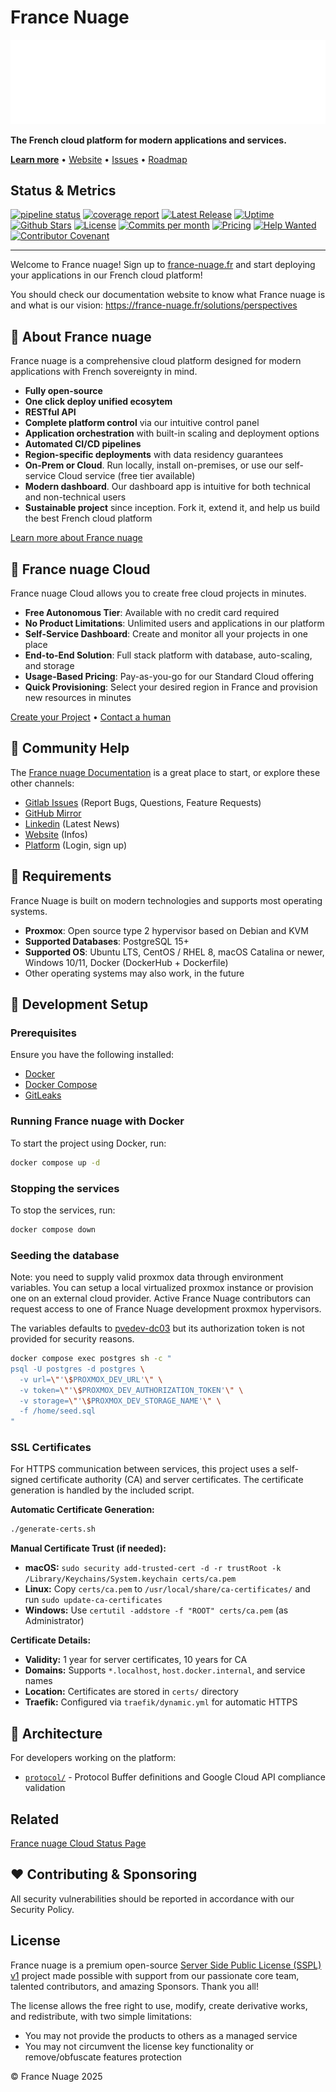 # France Nuage

![France nuage Logo](./mediakit/logo/animated-logo.gif)

**The French cloud platform for modern applications and services.**

[**Learn more**](https://france-nuage.fr) • [Website](https://france-nuage.fr) •
[Issues](https://gitlab.com/groups/getbunker-france-nuage/france-nuage/-/issues)
• [Roadmap](https://gitlab.com/groups/getbunker-france-nuage/france-nuage/-/milestones)

## Status & Metrics

[![pipeline status](https://gitlab.com/getbunker-france-nuage/france-nuage/plateforme/badges/master/pipeline.svg)](https://gitlab.com/getbunker-france-nuage/france-nuage/plateforme/-/commits/master)
[![coverage report](https://gitlab.com/getbunker-france-nuage/france-nuage/plateforme/badges/master/coverage.svg)](https://gitlab.com/getbunker-france-nuage/france-nuage/plateforme/-/commits/master)
[![Latest Release](https://gitlab.com/getbunker-france-nuage/france-nuage/plateforme/-/badges/release.svg)](https://gitlab.com/getbunker-france-nuage/france-nuage/plateforme/-/releases)
[![Uptime](https://uptime.betterstack.com/status-badges/v1/monitor/es5i.svg)](https://status.france-nuage.fr/)
[![Github Stars](https://img.shields.io/github/stars/France-Nuage/plateforme)](https://github.com/France-Nuage/plateforme)
[![License](https://img.shields.io/badge/license-SSPL-purple)](https://gitlab.com/getbunker-france-nuage/france-nuage/plateforme/-/blob/master/LICENCE)
[![Commits per month](https://img.shields.io/github/commit-activity/m/France-Nuage/plateforme)](https://gitlab.com/getbunker-france-nuage/france-nuage/plateforme/-/graphs/master)
[![Pricing](https://img.shields.io/badge/Pricing-Free-brightgreen)](https://france-nuage.fr/)
[![Help Wanted](https://img.shields.io/badge/Help%20Wanted-Contribute-blue)](https://gitlab.com/groups/getbunker-france-nuage/france-nuage/-/issues/?sort=milestone_due_desc&state=opened&first_page_size=100)
[![Contributor Covenant](https://img.shields.io/badge/Contributor%20Covenant-1.4-purple)](https://contributor-covenant.org/version/1/4/code-of-conduct/)

---

Welcome to France nuage! Sign up to [france-nuage.fr](https://france-nuage.fr/)
and start deploying your applications in our French cloud platform!

You should check our documentation website to know what France nuage is and what
is our vision: <https://france-nuage.fr/solutions/perspectives>

## 🐓 About France nuage

France nuage is a comprehensive cloud platform designed for modern applications
with French sovereignty in mind.

- **Fully open-source**
- **One click deploy unified ecosytem**
- **RESTful API**
- **Complete platform control** via our intuitive control panel
- **Application orchestration** with built-in scaling and deployment options
- **Automated CI/CD pipelines**
- **Region-specific deployments** with data residency guarantees
- **On-Prem or Cloud**. Run locally, install on-premises, or use our self-service
Cloud service (free tier available)
- **Modern dashboard**. Our dashboard app is intuitive for both technical and
non-technical users
- **Sustainable project** since inception. Fork it, extend it, and help us build
the best French cloud platform

[Learn more about France nuage](https://france-nuage.fr/entreprise/a-propos)

## 🚀 France nuage Cloud

France nuage Cloud allows you to create free cloud projects in minutes.

- **Free Autonomous Tier**: Available with no credit card required
- **No Product Limitations**: Unlimited users and applications in our platform
- **Self-Service Dashboard**: Create and monitor all your projects in one place
- **End-to-End Solution**: Full stack platform with database, auto-scaling, and storage
- **Usage-Based Pricing**: Pay-as-you-go for our Standard Cloud offering
- **Quick Provisioning**: Select your desired region in France and provision new
resources in minutes

[Create your Project](https://plateforme.france-nuage.fr/auth/login) •
[Contact a human](mailto:contact@france-nuage.fr)

## 🤔 Community Help

The [France nuage Documentation](https://france-nuage.fr/support/documentation)
is a great place to start, or explore these other channels:

- [Gitlab Issues](https://gitlab.com/groups/getbunker-france-nuage/france-nuage/-/issues/?sort=milestone_due_desc&state=opened&first_page_size=100)
(Report Bugs, Questions, Feature Requests)
- [GitHub Mirror](https://github.com/France-Nuage/plateforme)
- [Linkedin](https://www.linkedin.com/company/france-nuage) (Latest News)
- [Website](https://france-nuage.fr/) (Infos)
- [Platform](https://plateforme.france-nuage.fr/auth/login) (Login, sign up)

## 📌 Requirements

France Nuage is built on modern technologies and supports most operating systems.

- **Proxmox**: Open source type 2 hypervisor based on Debian and KVM
- **Supported Databases**: PostgreSQL 15+
- **Supported OS**: Ubuntu LTS, CentOS / RHEL 8, macOS Catalina or newer, Windows
10/11, Docker (DockerHub + Dockerfile)
- Other operating systems may also work, in the future

## 🚧 Development Setup

### Prerequisites

Ensure you have the following installed:

- [Docker](https://docs.docker.com/get-docker/)
- [Docker Compose](https://docs.docker.com/compose/install/)
- [GitLeaks](https://github.com/gitleaks/gitleaks)

### Running France nuage with Docker

To start the project using Docker, run:

```sh
docker compose up -d
```

### Stopping the services

To stop the services, run:

```sh
docker compose down
```

### Seeding the database

Note: you need to supply valid proxmox data through environment variables. You
can setup a local virtualized proxmox instance or provision one on an external
cloud provider. Active France Nuage contributors can request access to one of
France Nuage development proxmox hypervisors.

The variables defaults to [pvedev-dc03](https://pvedev-dc03-internal.france-nuage.fr)
but its authorization token is not provided for security reasons.

```sh
docker compose exec postgres sh -c "
psql -U postgres -d postgres \
  -v url=\"'\$PROXMOX_DEV_URL'\" \
  -v token=\"'\$PROXMOX_DEV_AUTHORIZATION_TOKEN'\" \
  -v storage=\"'\$PROXMOX_DEV_STORAGE_NAME'\" \
  -f /home/seed.sql
"
```

### SSL Certificates

For HTTPS communication between services, this project uses a self-signed
certificate authority (CA) and server certificates. The certificate generation
is handled by the included script.

**Automatic Certificate Generation:**

```bash
./generate-certs.sh
```

**Manual Certificate Trust (if needed):**

- **macOS:** `sudo security add-trusted-cert -d -r trustRoot -k
/Library/Keychains/System.keychain certs/ca.pem`
- **Linux:** Copy `certs/ca.pem` to `/usr/local/share/ca-certificates/` and run
`sudo update-ca-certificates`
- **Windows:** Use `certutil -addstore -f "ROOT" certs/ca.pem` (as Administrator)

**Certificate Details:**

- **Validity:** 1 year for server certificates, 10 years for CA
- **Domains:** Supports `*.localhost`, `host.docker.internal`, and service names
- **Location:** Certificates are stored in `certs/` directory
- **Traefik:** Configured via `traefik/dynamic.yml` for automatic HTTPS

## 📁 Architecture

For developers working on the platform:

- [`protocol/`](./protocol/README.md) - Protocol Buffer definitions and Google
Cloud API compliance validation

## Related

[France nuage Cloud Status Page](https://status.france-nuage.fr/)

## ❤️ Contributing & Sponsoring

All security vulnerabilities should be reported in accordance with our Security Policy.

## License

France nuage is a premium open-source [Server Side Public License (SSPL) v1](./LICENCE)
project made possible with support from our passionate core team, talented
contributors, and amazing Sponsors. Thank you all!

The license allows the free right to use, modify, create derivative works, and
redistribute, with two simple limitations:

- You may not provide the products to others as a managed service
- You may not circumvent the license key functionality or remove/obfuscate
features protection

© France Nuage 2025
